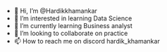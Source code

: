 - 👋 Hi, I’m @Hardikkhamankar
- 👀 I’m interested in learning Data Science
- 🌱 I’m currently learning Business analyst
- 💞️ I’m looking to collaborate on practice 
- 📫 How to reach me on discord hardik_khamankar

<!---
Hardikkhamankar/Hardikkhamankar is a ✨ special ✨ repository because its `README.md` (this file) appears on your GitHub profile.
You can click the Preview link to take a look at your changes.
--->
